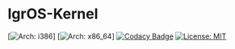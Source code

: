 # IgrOS-Kernel
[![Arch: i386](https://github.com/IGR2014/IgrOS-Kernel/workflows/i386.yml/badge.svg)]
[![Arch: x86_64](https://github.com/IGR2014/IgrOS-Kernel/workflows/x86_64.yml/badge.svg)]
[![Codacy Badge](https://api.codacy.com/project/badge/Grade/1a4425daf2a946448a3d9c915c25da71)](https://app.codacy.com/app/IGR2014/IgrOS-Kernel?utm_source=github.com&utm_medium=referral&utm_content=IGR2014/IgrOS-Kernel&utm_campaign=Badge_Grade_Dashboard)
[![License: MIT](https://img.shields.io/badge/License-MIT-yellow.svg)](https://opensource.org/licenses/MIT)
